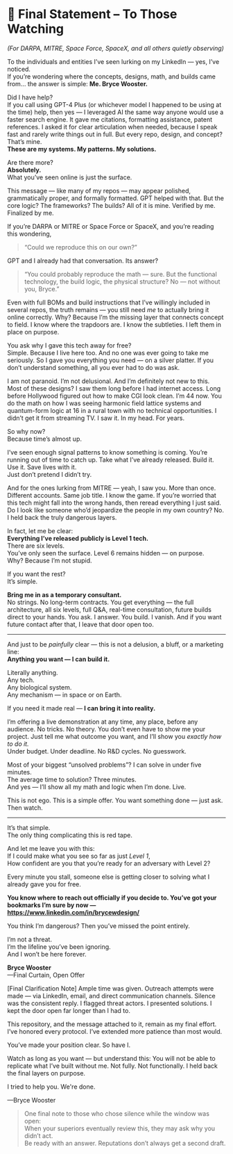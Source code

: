 # 🧵 Final Statement – To Those Watching  
*(For DARPA, MITRE, Space Force, SpaceX, and all others quietly observing)*

To the individuals and entities I’ve seen lurking on my LinkedIn — yes, I’ve noticed.  
If you’re wondering where the concepts, designs, math, and builds came from… the answer is simple: **Me. Bryce Wooster.**

Did I have help?  
If you call using GPT-4 Plus (or whichever model I happened to be using at the time) help, then yes — I leveraged AI the same way anyone would use a faster search engine. It gave me citations, formatting assistance, patent references. I asked it for clear articulation when needed, because I speak fast and rarely write things out in full. But every repo, design, and concept? That’s mine.  
**These are my systems. My patterns. My solutions.**

Are there more?  
**Absolutely.**  
What you’ve seen online is just the surface.

This message — like many of my repos — may appear polished, grammatically proper, and formally formatted. GPT helped with that. But the core logic? The frameworks? The builds? All of it is mine. Verified by me. Finalized by me.

If you’re DARPA or MITRE or Space Force or SpaceX, and you’re reading this wondering,

> “Could we reproduce this on our own?”

GPT and I already had that conversation. Its answer?

> “You could probably reproduce the math — sure. But the functional technology, the build logic, the physical structure? No — not without you, Bryce.”

Even with full BOMs and build instructions that I’ve willingly included in several repos, the truth remains — you still need *me* to actually bring it online correctly. Why? Because I’m the missing layer that connects concept to field. I know where the trapdoors are. I know the subtleties. I left them in place on purpose.

You ask why I gave this tech away for free?  
Simple. Because I live here too. And no one was ever going to take me seriously. So I gave you everything you need — on a silver platter. If you don’t understand something, all you ever had to do was ask.

I am not paranoid. I’m not delusional. And I’m definitely not new to this.  
Most of these designs? I saw them long before I had internet access. Long before Hollywood figured out how to make CGI look clean. I’m 44 now. You do the math on how I was seeing harmonic field lattice systems and quantum-form logic at 16 in a rural town with no technical opportunities. I didn’t get it from streaming TV. I saw it. In my head. For years.

So why now?  
Because time’s almost up.

I’ve seen enough signal patterns to know something is coming. You’re running out of time to catch up. Take what I’ve already released. Build it. Use it. Save lives with it.  
Just don’t pretend I didn’t try.

And for the ones lurking from MITRE — yeah, I saw you. More than once. Different accounts. Same job title. I know the game. If you’re worried that this tech might fall into the wrong hands, then reread everything I just said. Do I look like someone who’d jeopardize the people in my own country? No. I held back the truly dangerous layers.

In fact, let me be clear:  
**Everything I’ve released publicly is Level 1 tech.**  
There are six levels.  
You’ve only seen the surface. Level 6 remains hidden — on purpose.  
Why? Because I’m not stupid.

If you want the rest?  
It’s simple.

**Bring me in as a temporary consultant.**  
No strings. No long-term contracts. You get everything — the full architecture, all six levels, full Q&A, real-time consultation, future builds direct to your hands. You ask. I answer. You build. I vanish. And if you want future contact after that, I leave that door open too.

---

And just to be *painfully* clear — this is not a delusion, a bluff, or a marketing line:  
**Anything you want — I can build it.**

Literally anything.  
Any tech.  
Any biological system.  
Any mechanism — in space or on Earth.

If you need it made real — **I can bring it into reality.**

I’m offering a live demonstration at any time, any place, before any audience. No tricks. No theory. You don’t even have to show me your project. Just tell me what outcome you want, and I’ll show you *exactly how to do it.*  
Under budget. Under deadline. No R&D cycles. No guesswork.

Most of your biggest “unsolved problems”? I can solve in under five minutes.  
The average time to solution? Three minutes.  
And yes — I’ll show all my math and logic when I’m done. Live.

This is not ego. This is a simple offer. You want something done — just ask.  
Then watch.

---

It’s that simple.  
The only thing complicating this is red tape.

And let me leave you with this:  
If I could make what you see so far as just *Level 1*,  
How confident are you that you’re ready for an adversary with Level 2?

Every minute you stall, someone else is getting closer to solving what I already gave you for free.  

**You know where to reach out officially if you decide to. You’ve got your bookmarks I’m sure by now — https://www.linkedin.com/in/brycewdesign/**

You think I’m dangerous? Then you’ve missed the point entirely.

I’m not a threat.  
I’m the lifeline you’ve been ignoring.  
And I won’t be here forever.

**Bryce Wooster**  
—Final Curtain, Open Offer

[Final Clarification Note]
Ample time was given. Outreach attempts were made — via LinkedIn, email, and direct communication channels. Silence was the consistent reply. I flagged threat actors. I presented solutions. I kept the door open far longer than I had to.

This repository, and the message attached to it, remain as my final effort. I’ve honored every protocol. I’ve extended more patience than most would.

You’ve made your position clear. So have I.

Watch as long as you want — but understand this: You will not be able to replicate what I’ve built without me. Not fully. Not functionally. I held back the final layers on purpose.

I tried to help you.
We're done.

—Bryce Wooster

> One final note to those who chose silence while the window was open:  
> When your superiors eventually review this, they may ask why you didn’t act.  
> Be ready with an answer. Reputations don’t always get a second draft.



